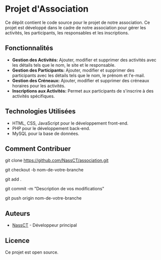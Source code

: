 # Projet d'Association

Ce dépôt contient le code source pour le projet de notre association. Ce projet est développé dans le cadre de notre association pour gérer les activités, les participants, les responsables et les inscriptions.

## Fonctionnalités

- **Gestion des Activités:** Ajouter, modifier et supprimer des activités avec les détails tels que le nom, le site et le responsable.
- **Gestion des Participants:** Ajouter, modifier et supprimer des participants avec les détails tels que le nom, le prénom et l'e-mail.
- **Gestion des Créneaux:** Ajouter, modifier et supprimer des créneaux horaires pour les activités.
- **Inscriptions aux Activités:** Permet aux participants de s'inscrire à des activités spécifiques.

## Technologies Utilisées

- HTML, CSS, JavaScript pour le développement front-end.
- PHP pour le développement back-end.
- MySQL pour la base de données.

## Comment Contribuer

   git clone https://github.com/NassCT/association.git

   git checkout -b nom-de-votre-branche

   git add .

   git commit -m "Description de vos modifications"

   git push origin nom-de-votre-branche


## Auteurs

- [NassCT](https://github.com/NassCT) - Développeur principal

## Licence

Ce projet est open source.
